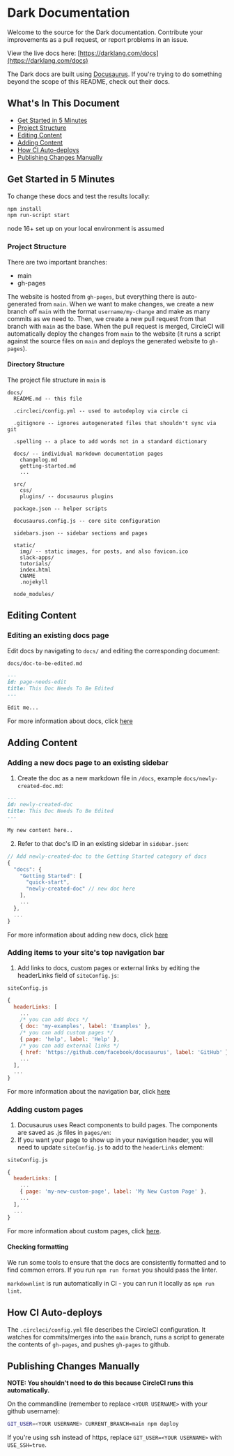 # Dark Documentation

Welcome to the source for the Dark documentation. Contribute your improvements
as a pull request, or report problems in an issue.

View the live docs here: [https://darklang.com/docs](https://darklang.com/docs)

The Dark docs are built using [Docusaurus](https://docusaurus.io/). If you're
trying to do something beyond the scope of this README, check out their docs.

## What's In This Document

- [Get Started in 5 Minutes](#get-started-in-5-minutes)
- [Project Structure](#project-structure)
- [Editing Content](#editing-content)
- [Adding Content](#adding-content)
- [How CI Auto-deploys](#how-ci-auto-deploys)
- [Publishing Changes Manually](#publishing-changes-manually)

## Get Started in 5 Minutes

To change these docs and test the results locally:

```sh
npm install
npm run-script start
```

node 16+ set up on your local environment is assumed

### Project Structure

There are two important branches:

- main
- gh-pages

The website is hosted from `gh-pages`, but everything there is auto-generated
from `main`. When we want to make changes, we create a new branch off `main`
with the format `username/my-change` and make as many commits as we need to.
Then, we create a new pull request from that branch with `main` as the base.
When the pull request is merged, CircleCI will automatically deploy the changes
from `main` to the website (it runs a script against the source files on `main`
and deploys the generated website to `gh-pages`).

#### Directory Structure

The project file structure in `main` is

```text
docs/
  README.md -- this file
  
  .circleci/config.yml -- used to autodeploy via circle ci
  
  .gitignore -- ignores autogenerated files that shouldn't sync via git
  
  .spelling -- a place to add words not in a standard dictionary

  docs/ -- individual markdown documentation pages
    changelog.md
    getting-started.md
    ...

  src/
    css/
    plugins/ -- docusaurus plugins

  package.json -- helper scripts

  docusaurus.config.js -- core site configuration

  sidebars.json -- sidebar sections and pages

  static/
    img/ -- static images, for posts, and also favicon.ico
    slack-apps/
    tutorials/
    index.html
    CNAME
    .nojekyll
    
  node_modules/
```

## Editing Content

### Editing an existing docs page

Edit docs by navigating to `docs/` and editing the corresponding document:

`docs/doc-to-be-edited.md`

```markdown
---
id: page-needs-edit
title: This Doc Needs To Be Edited
---

Edit me...
```

For more information about docs, click
[here](https://docusaurus.io/docs/en/navigation)

## Adding Content

### Adding a new docs page to an existing sidebar

1. Create the doc as a new markdown file in `/docs`, example
   `docs/newly-created-doc.md`:

```md
---
id: newly-created-doc
title: This Doc Needs To Be Edited
---

My new content here..
```

2. Refer to that doc's ID in an existing sidebar in `sidebar.json`:

```javascript
// Add newly-created-doc to the Getting Started category of docs
{
  "docs": {
    "Getting Started": [
      "quick-start",
      "newly-created-doc" // new doc here
    ],
    ...
  },
  ...
}
```

For more information about adding new docs, click
[here](https://docusaurus.io/docs/en/navigation)

### Adding items to your site's top navigation bar

1. Add links to docs, custom pages or external links by editing the headerLinks
   field of `siteConfig.js`:

`siteConfig.js`

```javascript
{
  headerLinks: [
    ...
    /* you can add docs */
    { doc: 'my-examples', label: 'Examples' },
    /* you can add custom pages */
    { page: 'help', label: 'Help' },
    /* you can add external links */
    { href: 'https://github.com/facebook/docusaurus', label: 'GitHub' },
    ...
  ],
  ...
}
```

For more information about the navigation bar, click
[here](https://docusaurus.io/docs/en/navigation)

### Adding custom pages

1. Docusaurus uses React components to build pages. The components are saved as
   .js files in `pages/en`:
2. If you want your page to show up in your navigation header, you will need to
   update `siteConfig.js` to add to the `headerLinks` element:

`siteConfig.js`

```javascript
{
  headerLinks: [
    ...
    { page: 'my-new-custom-page', label: 'My New Custom Page' },
    ...
  ],
  ...
}
```

For more information about custom pages, click
[here](https://docusaurus.io/docs/en/custom-pages).

#### Checking formatting

We run some tools to ensure that the docs are consistently formatted and to find
common errors. If you run `npm run format` you should pass the linter.

`markdownlint` is run automatically in CI - you can run it locally as
`npm run lint`.

## How CI Auto-deploys

The `.circleci/config.yml` file describes the CircleCI configuration. It watches
for commits/merges into the `main` branch, runs a script to generate the
contents of `gh-pages`, and pushes `gh-pages` to github.

## Publishing Changes Manually

**NOTE: You shouldn't need to do this because CircleCI runs this
automatically.**

On the commandline (remember to replace `<YOUR USERNAME>` with your github
username):

```sh
GIT_USER=<YOUR USERNAME> CURRENT_BRANCH=main npm deploy
```

If you're using ssh instead of https, replace `GIT_USER=<YOUR USERNAME>` with
`USE_SSH=true`.
